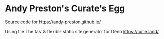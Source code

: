 # Andy Preston's Curate's Egg

Source code for <https://andy-preston.github.io/>

Using the The fast & flexible static site generator for Deno
<https://lume.land/>
